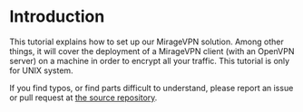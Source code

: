 # Introduction

This tutorial explains how to set up our MirageVPN solution. Among other things,
it will cover the deployment of a MirageVPN client (with an OpenVPN server) on a
machine in order to encrypt all your traffic. This tutorial is only for UNIX
system.

If you find typos, or find parts difficult to understand, please report an issue
or pull request at
[the source repository](https://github.com/robur-coop/miragevpn-handbook).
